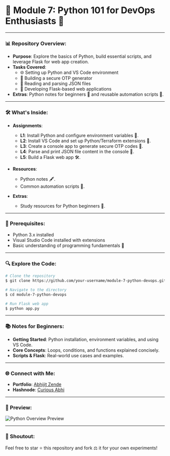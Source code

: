 # 🤖 Module 7: Python 101 for DevOps Enthusiasts 🔧

---

### 📊 Repository Overview:

- **Purpose**: Explore the basics of Python, build essential scripts, and leverage Flask for web app creation.  
- **Tasks Covered**: 
  - 🌐 Setting up Python and VS Code environment
  - 🔐 Building a secure OTP generator
  - 🔎 Reading and parsing JSON files
  - 🔧 Developing Flask-based web applications
- **Extras**: Python notes for beginners 🤖 and reusable automation scripts 🎯.

---

### 🛠️ What's Inside:

- **Assignments**:
  - **L1**: Install Python and configure environment variables 🚀.
  - **L2**: Install VS Code and set up Python/Terraform extensions 🔧.
  - **L3**: Create a console app to generate secure OTP codes 🔐.
  - **L4**: Parse and print JSON file content in the console 🔖.
  - **L5**: Build a Flask web app 🛠️.

- **Resources**: 
  - Python notes 🖋️.
  - Common automation scripts 🔧.

- **Extras**:
  - Study resources for Python beginners 📖.

---

### 🚫 Prerequisites:

- Python 3.x installed
- Visual Studio Code installed with extensions
- Basic understanding of programming fundamentals 🤔

---

### 🔍 Explore the Code:

```bash
# Clone the repository
$ git clone https://github.com/your-username/module-7-python-devops.git

# Navigate to the directory
$ cd module-7-python-devops

# Run Flask web app
$ python app.py
```

---

### 📚 Notes for Beginners:

- **Getting Started**: Python installation, environment variables, and using VS Code.
- **Core Concepts**: Loops, conditions, and functions explained concisely.
- **Scripts & Flask**: Real-world use cases and examples.

---

### 🌐 Connect with Me:

- **Portfolio**: [Abhijit Zende](https://abhijit-zende.vercel.app/)
- **Hashnode**: [Curious Abhi](https://abhijitzende.hashnode.dev/)

---

### 🌈 Preview:

![Python Overview Preview](Assets/preview_image.png)

---

### 📢 Shoutout:

Feel free to star ⭐ this repository and fork ⚖️ it for your own experiments!

